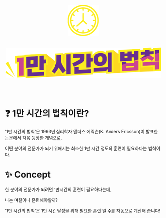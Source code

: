 <br>
<br>
<br>
<div align="center">
  <img src="./for_readme/readme_img.gif" width="100px">
</div>
<br>
<br>
<div align="center">
  <img src="./img/title.png" width="500px">
</div>
<br>
<br>
<br>
  <h1>❓ 1만 시간의 법칙이란?</h1>
  <p>'1만 시간의 법칙'은 1993년 심리학자 앤더스 에릭슨(K. Anders Ericsson)이 발표한 논문에서 처음 등장한 개념으로,<br></p>
  <p>어떤 분야의 전문가가 되기 위해서는 최소한 1만 시간 정도의 훈련이 필요하다는 법칙이다.</p>

  <h1>✨ Concept</h1>
  <p>한 분야의 전문가가 되려면 1만시간의 훈련이 필요하다는데,</p>
  <p>나는 며칠이나 훈련해야할까?</p>
  <p>'1만 시간의 법칙'은 1만 시간 달성을 위해 필요한 훈련 일 수를 자동으로 계산해 줍니다!</p>
<br>
<br>
<br>
